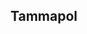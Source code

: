 ## Tammapol
<!--

<img alt = "my stats" align = "left" width = "45%" src="https://github-readme-stats.vercel.app/api?username=ch4dum&theme=transparent"/>
<img alt = "top langs" src="https://github-readme-stats.vercel.app/api/top-langs/?username=ch4dum&layout=compact&theme=transparent"/>

**ch4dum/ch4dum** is a ✨ _special_ ✨ repository because its `README.md` (this file) appears on your GitHub profile.

Here are some ideas to get you started:

- 🔭 I’m currently working on ...
- 🌱 I’m currently learning ...
- 👯 I’m looking to collaborate on ...
- 🤔 I’m looking for help with ...
- 💬 Ask me about ...
- 📫 How to reach me: ...
- 😄 Pronouns: ...
- ⚡ Fun fact: ...
-->
